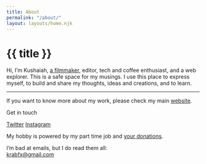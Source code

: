 ```yaml
---
title: About
permalink: "/about/"
layout: layouts/home.njk
---
```

<h1>{{ title }}</h1>


Hi, I’m Kushaiah, [a filmmaker](https://krabf.com/), editor, tech and coffee enthusiast, and a web explorer. This is a safe space for my musings. I use this place to express myself, to build and share my thoughts, ideas and creations, and to learn.

<hr />

If you want to know more about my work, please check my main [website](https://krabf.com).

Get in touch

[Twitter](https://twitter.com/krabf_)
[Instagram](https://instagram.com/krabf)

My hobby is powered by my part time job and [your donations](https://buymeacoff.ee/krabf).

I’m bad at emails, but I do read them all:  
[krabfx@gmail.com](mailto:krabfx@gmail.com)
